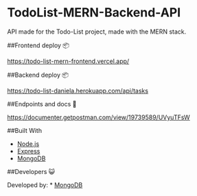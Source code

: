 # TodoList-MERN-Backend-API 
API made for the Todo-List project, made with the MERN stack.

##Frontend deploy 📦 

https://todo-list-mern-frontend.vercel.app/

##Backend deploy 📦

https://todo-list-daniela.herokuapp.com/api/tasks

##Endpoints and docs 🎯

https://documenter.getpostman.com/view/19739589/UVyuTFsW

##Built With 


* [Node.js](https://nodejs.org/es/)
* [Express](https://expressjs.com/es/)
* [MongoDB](https://www.mongodb.com/es)

##Developers :smiley_cat:


Developed by: * [MongoDB](https://github.com/DanielaTob)
